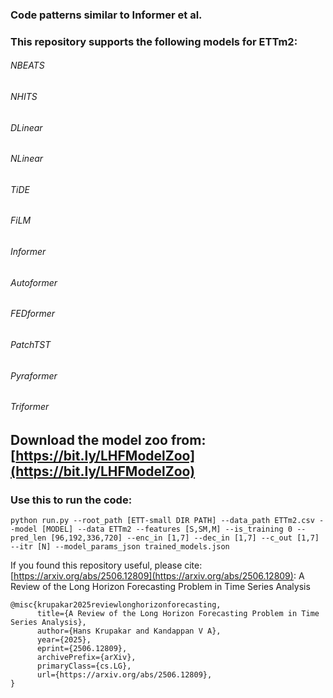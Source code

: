 ### Code patterns similar to Informer et al.

### This repository supports the following models for ETTm2:

###### NBEATS
###### NHITS
###### DLinear
###### NLinear
###### TiDE
###### FiLM

###### Informer
###### Autoformer
###### FEDformer
###### PatchTST

###### Pyraformer
###### Triformer

## Download the model zoo from: [https://bit.ly/LHFModelZoo](https://bit.ly/LHFModelZoo)

### Use this to run the code:

```
python run.py --root_path [ETT-small DIR PATH] --data_path ETTm2.csv --model [MODEL] --data ETTm2 --features [S,SM,M] --is_training 0 --pred_len [96,192,336,720] --enc_in [1,7] --dec_in [1,7] --c_out [1,7] --itr [N] --model_params_json trained_models.json
```

If you found this repository useful, please cite: [https://arxiv.org/abs/2506.12809](https://arxiv.org/abs/2506.12809): A Review of the Long Horizon Forecasting Problem in Time Series Analysis
```
@misc{krupakar2025reviewlonghorizonforecasting,
      title={A Review of the Long Horizon Forecasting Problem in Time Series Analysis}, 
      author={Hans Krupakar and Kandappan V A},
      year={2025},
      eprint={2506.12809},
      archivePrefix={arXiv},
      primaryClass={cs.LG},
      url={https://arxiv.org/abs/2506.12809}, 
}
```
